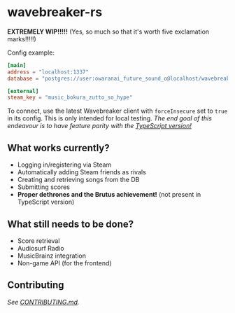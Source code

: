 # wavebreaker-rs
**EXTREMELY WIP!!!!!** (Yes, so much so that it's worth five exclamation marks!!!!!)

Config example:
```toml
[main]
address = "localhost:1337"
database = "postgres://user:owaranai_future_sound_o@localhost/wavebreaker"

[external]
steam_key = "music_bokura_zutto_so_hype"
```

To connect, use the latest Wavebreaker client with ``forceInsecure`` set to ``true`` in its config. This is only intended for local testing.
*The end goal of this endeavour is to have feature parity with the [TypeScript version!](https://github.com/AudiosurfResearch/Wavebreaker)*

## What works currently?
- Logging in/registering via Steam
- Automatically adding Steam friends as rivals
- Creating and retrieving songs from the DB
- Submitting scores
- **Proper dethrones and the Brutus achievement!** (not present in TypeScript version)

## What still needs to be done?
- Score retrieval
- Audiosurf Radio
- MusicBrainz integration
- Non-game API (for the frontend)

## Contributing

*See [CONTRIBUTING.md](https://github.com/AudiosurfResearch/wavebreaker-rs/blob/master/CONTRIBUTING.md).*